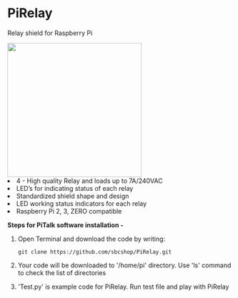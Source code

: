 # PiRelay
Relay shield for Raspberry Pi

<img src="https://cdn.shopify.com/s/files/1/1217/2104/products/PiRelay_d_720_660_1024x1024.png?v=1528267169" width="300">

<li>4 - High quality Relay and loads up to 7A/240VAC</li>
<li>LED’s for indicating status of each relay</li>
<li>Standardized shield shape and design</li>
<li>LED working status indicators for each relay</li>
<li>Raspberry Pi 2, 3, ZERO compatible</li>
<p></p>

**Steps for PiTalk software installation -**

1. Open Terminal and download the code by writing: 
   ```
   git clone https://github.com/sbcshop/PiRelay.git
   ```
   
2. Your code will be downloaded to '/home/pi' directory. Use 'ls' command to check the list of directories

3. 'Test.py' is example code for PiRelay. Run test file and play with PiRelay
